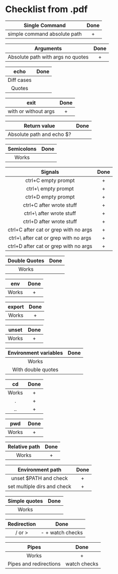 # Checklist from .pdf

|Single Command|Done|
|:-:|:-:|
|simple command absolute path|+|

|Arguments|Done|
|:-:|:-:|
|Absolute path with args no quotes|+|

|echo|Done|
|:-:|:-:|
|Diff cases| |
|Quotes| |

|exit|Done|
|:-:|:-:|
|with or without args|+|

|Return value|Done|
|:-:|:-:|
|Absolute path and echo $?| |

|Semicolons|Done|
|:-:|:-:|
|Works| |

|Signals|Done|
|:-:|:-:|
|ctrl+C empty prompt|+|
|ctrl+\ empty prompt|+|
|ctrl+D empty prompt|+|
|ctrl+C after wrote stuff|+|
|ctrl+\ after wrote stuff|+|
|ctrl+D after wrote stuff|+|
|ctrl+C after cat or grep with no args|+|
|ctrl+\ after cat or grep with no args|+|
|ctrl+D after cat or grep with no args|+|

|Double Quotes|Done|
|:-:|:-:|
|Works| |

|env|Done|
|:-:|:-:|
|Works|+|

|export|Done|
|:-:|:-:|
|Works|+|

|unset|Done|
|:-:|:-:|
|Works|+|

|Environment variables|Done|
|:-:|:-:|
|Works| |
|With double quotes| |

|cd|Done|
|:-:|:-:|
|Works|+|
|.|+|
| .. |+|

|pwd|Done|
|:-:|:-:|
|Works| + |

|Relative path|Done|
|:-:|:-:|
|Works|+|

|Environment path|Done|
|:-:|:-:|
|unset $PATH and check|+|
|set multiple dirs and check|+|

|Simple quotes|Done|
|:-:|:-:|
|Works| |

|Redirection|Done|
|:-:|:-:|
|/ or >| - + watch checks|

|Pipes|Done|
|:-:|:-:|
|Works|+|
|Pipes and redirections|watch checks|

